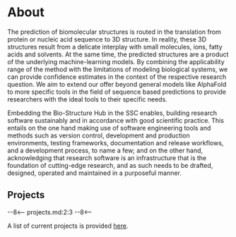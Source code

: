 # About
The prediction of biomolecular structures is routed in the translation from protein or nucleic acid sequence to 3D structure. In reality, these 3D structures result from a delicate interplay with small molecules, ions, fatty acids and solvents. At the same time, the predicted structures are a product of the underlying machine-learning models. By combining the applicability range of the method with the limitations of modeling biological systems, we can provide confidence estimates in the context of the respective research question. We aim to extend our offer beyond general models like AlphaFold to more specific tools in the field of sequence based predictions to provide researchers with the ideal tools to their specific needs. 

Embedding the Bio-Structure Hub in the SSC enables, building research software sustainably and in accordance with good scientific practice. This entails on the one hand making use of software engineering tools and methods such as version control, development and production environments, testing frameworks, documentation and release workflows, and a development process, to name a few; and on the other hand, acknowledging that research software is an infrastructure that is the foundation of cutting-edge research, and as such needs to be drafted, designed, operated and maintained in a purposeful manner.

## Projects

--8<--
projects.md:2:3
--8<--

A list of current projects is provided [here](projects.md).